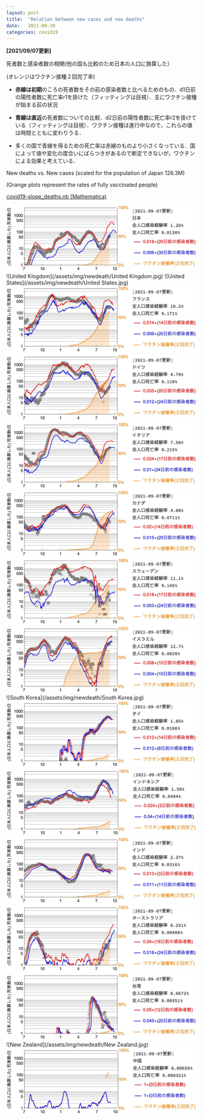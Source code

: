 ```yaml
---
layout: post
title:  "Relation between new cases and new deaths"
date:   2021-08-30
categories: covid19
---
```

**[2021/09/07更新]**

死者数と感染者数の相関(他の国も比較のため日本の人口に換算した）

(オレンジはワクチン接種２回完了率)

- **赤線は初期**のころの死者数をその前の感染者数と比べるためのもの．d1日前の陽性者数に死亡率r1を掛けた（フィッティングは目視）．主にワクチン接種が始まる前の状況

- **青線は直近**の死者数についての比較．d2日前の陽性者数に死亡率r2を掛けている（フィッティングは目視）．ワクチン接種は進行中なので，これらの値は時間とともに変わりうる．

- 多くの国で青線を得るための死亡率は赤線のものより小さくなっている．国によって値や変化の度合いにばらつきがあるので断定できないが，ワクチンによる効果と考えている．


New deaths  vs. New cases (scaled for the population of Japan 126.3M)

(Orange plots represent the rates of fully vaccinated people)

[covid19-slope_deaths.nb (Mathematica)](/assets/misc/newcases_and_newdeaths.nb)


![Japan](/assets/img/newdeath/Japan.jpg)
![United Kingdom](/assets/img/newdeath/United Kingdom.jpg)
![United States](/assets/img/newdeath/United States.jpg)
![France](/assets/img/newdeath/France.jpg)
![Germany](/assets/img/newdeath/Germany.jpg)
![Italy](/assets/img/newdeath/Italy.jpg)
![Canada](/assets/img/newdeath/Canada.jpg)
![Sweden](/assets/img/newdeath/Sweden.jpg)
![Israel](/assets/img/newdeath/Israel.jpg)
![South Korea](/assets/img/newdeath/South Korea.jpg)
![Thailand](/assets/img/newdeath/Thailand.jpg)
![Indonesia](/assets/img/newdeath/Indonesia.jpg)
![India](/assets/img/newdeath/India.jpg)
![Australia](/assets/img/newdeath/Australia.jpg)
![Taiwan](/assets/img/newdeath/Taiwan.jpg)
![New Zealand](/assets/img/newdeath/New Zealand.jpg)
![China](/assets/img/newdeath/China.jpg)
